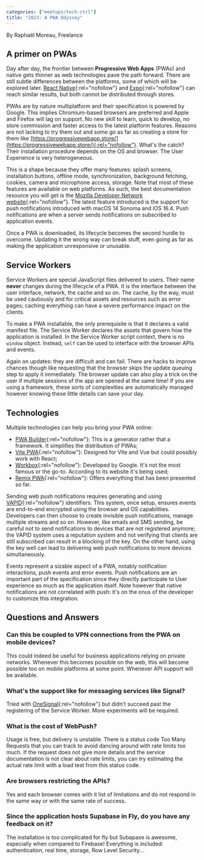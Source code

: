```yaml
---
categories: ["meetups/tech-ctrl"]
title: "2023: A PWA Odyssey"
---
```


By Raphaël Moreau, Freelance  

## A primer on PWAs

Day after day, the frontier between **Progressive Web Apps** (PWAs) and native gets thinner as web technologies pave the
path forward. There are still subtle differences between the platforms, some of which will be explored later. [React Native](https://reactnative.dev/){:rel="nofollow"}
and [Expo](https://expo.dev/){:rel="nofollow"} can reach similar results, but both cannot be distributed through stores.

PWAs are by nature multiplatform and their specification is powered by Google. This implies Chromium-based browsers are
preferred and Apple and Firefox will lag on support. No new skill to learn, quick to develop, no store commission and
faster access to the latest platform features. Reasons are not lacking to try them out and some go as far as creating a
store for them like [https://progressivewebapp.store/](https://progressivewebapp.store/){:rel="nofollow"}. What's the
catch? Their installation procedure depends on the OS and browser. The User Experience is very heterogeneous.

This is a shape because they offer many features: splash screens, installation buttons, offline mode, synchronization,
background fetching, cookies, camera and microphone access, storage. Note that most of these features are available on
web platforms. As such, the best documentation resource you will get is the [Mozilla Developer Network website](https://developer.mozilla.org/){:rel="nofollow"}.
The latest feature introduced is the support for push notifications introduced with macOS 14 Sonoma and iOS 16.4. Push
notifications are when a server sends notifications on subscribed to application events.

Once a PWA is downloaded, its lifecycle becomes the second hurdle to overcome. Updating it the wrong way can break
stuff, even going as far as making the application unresponsive or unusable.

## Service Workers

Service Workers are special JavaScript files delivered to users. Their name **never** changes during the lifecycle of a
PWA. It is the interface between the user interface, network, the cache and so on. The cache, by the way, must be used
cautiously and for critical assets and resources such as error pages; caching everything can have a severe performance
impact on the clients.

To make a PWA installable, the only prerequisite is that it declares a valid manifest file. The Service Worker declares
the assets that govern how the application is installed. In the Service Worker script context, there is no `window`
object. Instead, `self` can be used to interface with the browser APIs and events.

Again on updates: they are difficult and can fail. There are hacks to improve chances though like requesting that the
browser skips the update queuing step to apply it immediately. The browser update can also play a trick on the user if
multiple sessions of the app are opened at the same time! If you are using a framework, these sorts of complexities are
automatically managed however knowing these little details can save your day.

## Technologies

Multiple technologies can help you bring your PWA online:

- [PWA Builder](https://www.pwabuilder.com/){:rel="nofollow"}: This is a generator rather that a framework. It
  simplifies the distribution of PWAs;
- [Vite PWA](https://vite-pwa-org.netlify.app/){:rel="nofollow"}: Designed for Vite and Vue but could possibly work with
  React;
- [Workbox](https://web.dev/learn/pwa/workbox/){:rel="nofollow"}: Developed by Google. It's not the most famous or the
  go-to. According to its website it's being used;
- [Remix PWA](https://remix-pwa.run/){:rel="nofollow"}: Offers everything that has been presented so far.

Sending web push notifications requires generating and using [VAPID](https://datatracker.ietf.org/doc/html/draft-ietf-webpush-vapid-00){:rel="nofollow"}
identifiers. This system, once setup, ensures events are end-to-end encrypted using the browser and OS capabilities.
Developers can then choose to create invisible push notifications, manage multiple streams and so on. However, like
emails and SMS sending, be careful not to send notifications to devices that are not registered anymore; the VAPID
system uses a reputation system and not verifying that clients are still subscribed can result in a blocking of the key.
On the other hand, using the key well can lead to delivering web push notifications to more devices simultaneously.

Events represent a sizable aspect of a PWA, notably notification interactions, push events and error events. Push
notifications are an important part of the specification since they directly participate to User experience as much as
the application itself. Note however that native notifications are not correlated with push: it's on the onus of the
developer to customize this integration.

## Questions and Answers

### Can this be coupled to VPN connections from the PWA on mobile devices?

This could indeed be useful for business applications relying on private networks. Whenever this becomes possible on the
web, this will become possible too on mobile platforms at some point. Whenever API support will be available.

### What's the support like for messaging services like Signal?

Tried with [OneSignal](https://onesignal.com/){:rel="nofollow"} but didn't succeed past the registering of the Service
Worker. More experiments will be required.

### What is the cost of WebPush?

Usage is free, but delivery is unstable. There is a status code Too Many Requests that you can track to avoid dancing
around with rate limits too much. If the request does not give more details and the service documentation is not clear
about rate limits, you can try estimating the actual rate limit with a load test from this status code.

### Are browsers restricting the APIs?

Yes and each browser comes with it list of limitations and do not respond in the same way or with the same rate of
success.

### Since the application hosts Supabase in Fly, do you have any feedback on it?

The installation is too complicated for fly but Subapase is awesome, especially when compared to Firebase! Everything is
included: authentication, real time, storage, Row Level Security...

